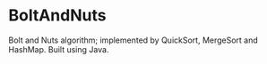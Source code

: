 # BoltAndNuts
Bolt and Nuts algorithm; implemented by QuickSort, MergeSort and HashMap. Built using Java.
